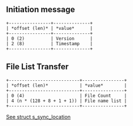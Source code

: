 ## Initiation message

```
+----------------+--------------+
| *offset (len)* | *value*      |
+----------------+--------------+
| 0 (2)          | Version      |
| 2 (8)          | Timestamp    |
+----------------+--------------+
```


## File List Transfer

```
+---------------------------+----------------+
| *offset (len)*            | *value*        |
+---------------------------+----------------+
| 0 (4)                     | File Count     |
| 4 (n * (128 + 8 + 1 + 1)) | File name list |
+---------------------------+----------------+
```

[See struct s_sync_location](../sync.h)
